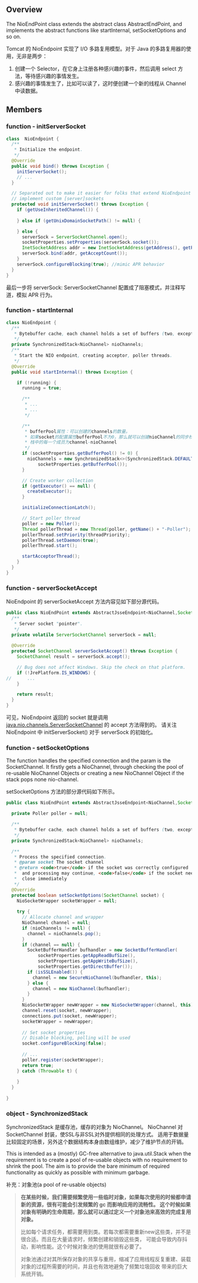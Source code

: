 ## Overview
The NioEndPoint class extends the abstract class AbstractEndPoint, and implements the abstract 
functions like startInternal, setSocketOptions and so on.

Tomcat 的 NioEndpoint 实现了 I/O 多路复用模型。对于 Java 的多路复用器的使用，无非是两步：
1. 创建一个 Selector，在它身上注册各种感兴趣的事件，然后调用 select 方法，等待感兴趣的事情发生。
2. 感兴趣的事情发生了，比如可以读了，这时便创建一个新的线程从 Channel 中读数据。

## Members
### function - initServerSocket
```java
class  NioEndpoint {
  /**
   * Initialize the endpoint.
   */
  @Override
  public void bind() throws Exception {
    initServerSocket();
    // ...
  }

  // Separated out to make it easier for folks that extend NioEndpoint to
  // implement custom [server]sockets
  protected void initServerSocket() throws Exception {
    if (getUseInheritedChannel()) {
      
    } else if (getUnixDomainSocketPath() != null) {

    } else {
      serverSock = ServerSocketChannel.open();
      socketProperties.setProperties(serverSock.socket());
      InetSocketAddress addr = new InetSocketAddress(getAddress(), getPortWithOffset());
      serverSock.bind(addr, getAcceptCount());
    }
    serverSock.configureBlocking(true); //mimic APR behavior
  }
}
```
最后一步将 serverSock: ServerSocketChannel 配置成了阻塞模式，并注释写道，模拟 APR 行为。

### function - startInternal
```java
class NioEndpoint {
  /**
   * Bytebuffer cache, each channel holds a set of buffers (two, except for SSL holds four)
   */
  private SynchronizedStack<NioChannel> nioChannels;
  /**
   * Start the NIO endpoint, creating acceptor, poller threads.
   */
  @Override
  public void startInternal() throws Exception {

    if (!running) {
      running = true;

      /**
       * ...
       * ...
       */

      /**
       * bufferPool属性：可以创建的channels的数量。
       * 如果socket的配置属性bufferPool不为0，那么就可以创建nioChannel的同步栈。
       * 栈中的每一个成员为channel-nioChannel
       */
      if (socketProperties.getBufferPool() != 0) {
        nioChannels = new SynchronizedStack<>(SynchronizedStack.DEFAULT_SIZE,
            socketProperties.getBufferPool());
      }

      // Create worker collection
      if (getExecutor() == null) {
        createExecutor();
      }

      initializeConnectionLatch();

      // Start poller thread
      poller = new Poller();
      Thread pollerThread = new Thread(poller, getName() + "-Poller");
      pollerThread.setPriority(threadPriority);
      pollerThread.setDaemon(true);
      pollerThread.start();

      startAcceptorThread();
    }
  }
}
```
### function - serverSocketAccept
NioEndpoint 的 serverSocketAccept 方法内容见如下部分源代码。
```java
public class NioEndPoint extends AbstractJsseEndpoint<NioChannel,SocketChannel> {
  /**
   * Server socket "pointer".
   */
  private volatile ServerSocketChannel serverSock = null;
  
  @Override
  protected SocketChannel serverSocketAccept() throws Exception {
    SocketChannel result = serverSock.accept();

    // Bug does not affect Windows. Skip the check on that platform.
    if (!JrePlatform.IS_WINDOWS) {
//      ...
    }

    return result;
  }
}
```
可见，NioEndpoint 返回的 socket 就是调用
[java.nio.channels.ServerSocketChannel](../common/sever_socket_channel.md) 的 accept 方法得到的。
请关注 NioEndpoint 中 initServerSocket() 对于 serverSock 的初始化。

### function - setSocketOptions
The function handles the specified connection and the param is the SocketChannel.
It firstly gets a NioChannel, through checking the pool of re-usable NioChannel Objects or creating
a new NioChannel Object if the stack pops none nio-channel.

setSocketOptions 方法的部分源代码如下所示。
```java
public class NioEndPoint extends AbstractJsseEndpoint<NioChannel,SocketChannel> {

  private Poller poller = null;

  /**
   * Bytebuffer cache, each channel holds a set of buffers (two, except for SSL holds four)
   */
  private SynchronizedStack<NioChannel> nioChannels;

  /**
   * Process the specified connection.
   * @param socket The socket channel
   * @return <code>true</code> if the socket was correctly configured
   *  and processing may continue, <code>false</code> if the socket needs to be
   *  close immediately
   */
  @Override
  protected boolean setSocketOptions(SocketChannel socket) {
    NioSocketWrapper socketWrapper = null;
    
    try {
      // Allocate channel and wrapper
      NioChannel channel = null;
      if (nioChannels != null) {
        channel = nioChannels.pop();
      }
      if (channel == null) {
        SocketBufferHandler bufhandler = new SocketBufferHandler(
            socketProperties.getAppReadBufSize(),
            socketProperties.getAppWriteBufSize(),
            socketProperties.getDirectBuffer());
        if (isSSLEnabled()) {
          channel = new SecureNioChannel(bufhandler, this);
        } else {
          channel = new NioChannel(bufhandler);
        }
      }
      NioSocketWrapper newWrapper = new NioSocketWrapper(channel, this);
      channel.reset(socket, newWrapper);
      connections.put(socket, newWrapper);
      socketWrapper = newWrapper;
      
      // Set socket properties
      // Disable blocking, polling will be used
      socket.configureBlocking(false);
      
      // ...
      poller.register(socketWrapper);
      return true;
    } catch (Throwable t) {
      
    }
  }
  
}
```
### object - SynchronizedStack<NioChannel>
SynchronizedStack<NioChannel> 是缓存池，缓存的对象为 NioChannel。
NioChannel 对 SocketChannel 封装，使SSL与非SSL对外提供相同的处理方式。
适用于数据量比较固定的场景，另外这个数据结构本身由数组维护，减少了维护节点的开销。

This is intended as a (mostly) GC-free alternative to java.util.Stack when the requirement is to
create a pool of re-usable objects with no requirement to shrink the pool. The aim is to provide the
bare minimum of required functionality as quickly as possible with minimum garbage.

补充：对象池(a pool of re-usable objects)

> **在某些时候，我们需要频繁使用一些临时对象，如果每次使用的时候都申请新的资源，很有可能会引发频繁的 gc 而影响应用的流畅性。
这个时候如果对象有明确的生命周期，那么就可以通过定义一个对象池来高效的完成复用对象。**
>
> 比如每个请求任务，都需要用到类。若每次都需要重新new这些类，并不是很合适。而且在大量请求时，频繁创建和销毁这些类，
可能会导致内存抖动，影响性能。这个时候对象池的使用就很有必要了。
>
> 对象池通过对其所保存对象的共享与重用，缩减了应用线程反复重建、装载对象的过程所需要的时间，并且也有效地避免了频繁垃圾回收
带来的巨大系统开销。